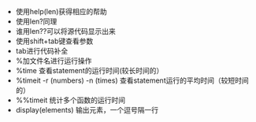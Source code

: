  - 使用help(len)获得相应的帮助
 - 使用len?同理
 - 谁用len??可以将源代码显示出来
 - 使用shift+tab键查看参数
 - tab进行代码补全
 - %加文件名进行运行操作
 - %time 查看statement的运行时间(较长时间的）
 - %timeit -r (numbers) -n (times) 查看statement运行的平均时间（较短时间的）
 - %%timeit 统计多个函数的运行时间
 - display(elements) 输出元素，一个逗号隔一行

<!--stackedit_data:
eyJoaXN0b3J5IjpbLTE3NTEzMTQ3NTgsLTg2Mzc2MDcyMCwtMT
U5NzMwNTc3LDEwNzkwMTkyNjddfQ==
-->